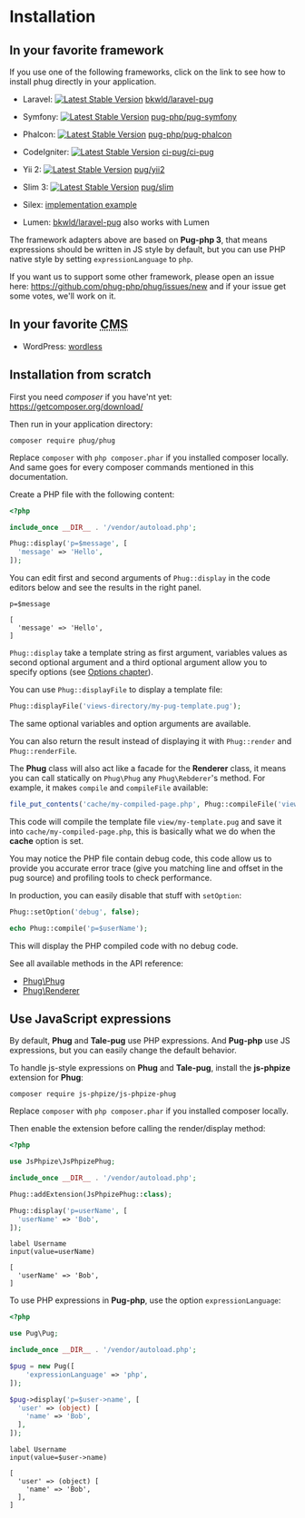 # Installation

## In your favorite framework

If you use one of the following frameworks, click on the link to see how to install
phug directly in your application.

- Laravel:
[![Latest Stable Version](https://poser.pugx.org/bkwld/laravel-pug/v/stable.png)](https://packagist.org/packages/bkwld/laravel-pug)
[bkwld/laravel-pug](https://github.com/BKWLD/laravel-pug)

- Symfony:
[![Latest Stable Version](https://poser.pugx.org/pug-php/pug-symfony/v/stable.png)](https://packagist.org/packages/pug-php/pug-symfony)
[pug-php/pug-symfony](https://github.com/pug-php/pug-symfony)

- Phalcon:
[![Latest Stable Version](https://poser.pugx.org/pug-php/pug-phalcon/v/stable.png)](https://packagist.org/packages/pug-php/pug-phalcon)
[pug-php/pug-phalcon](https://github.com/pug-php/pug-phalcon)

- CodeIgniter:
[![Latest Stable Version](https://poser.pugx.org/ci-pug/ci-pug/v/stable.png)](https://packagist.org/packages/ci-pug/ci-pug)
[ci-pug/ci-pug](https://github.com/pug-php/ci-pug-engine)

- Yii 2:
[![Latest Stable Version](https://poser.pugx.org/pug/yii2/v/stable.png)](https://packagist.org/packages/pug/yii2)
[pug/yii2](https://github.com/pug-php/pug-yii2)

- Slim 3:
[![Latest Stable Version](https://poser.pugx.org/pug/slim/v/stable.png)](https://packagist.org/packages/pug/slim)
[pug/slim](https://github.com/pug-php/pug-slim)

- Silex: [implementation example](https://gist.github.com/kylekatarnls/ba13e4361ab14f4ff5d2a5775eb0cc10)

- Lumen: [bkwld/laravel-pug](https://github.com/BKWLD/laravel-pug#use-in-lumen) also works with Lumen

The framework adapters above are based on **Pug-php 3**, that means expressions
should be written in JS style by default, but you can use PHP native style by
setting `expressionLanguage` to `php`.

If you want us to support some other framework, please open an issue here:
https://github.com/phug-php/phug/issues/new and if your issue get some votes,
we'll work on it.

## In your favorite <acronym title="Content Management System">CMS</acronym>

- WordPress: [wordless](https://github.com/welaika/wordless)

## Installation from scratch

First you need *composer* if you have'nt yet: https://getcomposer.org/download/

Then run in your application directory:
```shell
composer require phug/phug
```

Replace `composer` with `php composer.phar` if you installed composer locally.
And same goes for every composer commands mentioned in this documentation.

Create a PHP file with the following content:
```php
<?php

include_once __DIR__ . '/vendor/autoload.php';

Phug::display('p=$message', [
  'message' => 'Hello',
]);
```

You can edit first and second arguments of `Phug::display` in the code editors
below and see the results in the right panel.

```phug
p=$message
```
```vars
[
  'message' => 'Hello',
]
```

`Phug::display` take a template string as first argument, variables values
as second optional argument  and a third optional argument allow you to specify
options (see [Options chapter](#options)).

You can use `Phug::displayFile` to display a template file:
```php
Phug::displayFile('views-directory/my-pug-template.pug');
```
The same optional variables and option arguments are available.

You can also return the result instead of displaying it with `Phug::render`
and `Phug::renderFile`.

The **Phug** class will also act like a facade for the **Renderer** class, it means
you can call statically on `Phug\Phug` any `Phug\Rebderer`'s method. For example,
it makes `compile` and `compileFile` available:

```php
file_put_contents('cache/my-compiled-page.php', Phug::compileFile('view/my-template.pug'));
```

This code will compile the template file `view/my-template.pug` and save it into
`cache/my-compiled-page.php`, this is basically what we do when the **cache**
option is set.

You may notice the PHP file contain debug code, this code allow us to provide
you accurate error trace (give you matching line and offset in the pug source)
and profiling tools to check performance.

In production, you can easily disable that stuff with `setOption`:

```php
Phug::setOption('debug', false);

echo Phug::compile('p=$userName');
```

This will display the PHP compiled code with no debug code.

See all available methods in the API reference:
- [Phug\Phug](/api/classes/Phug.Phug.html)
- [Phug\Renderer](/api/classes/Phug.Renderer.html)

## Use JavaScript expressions

By default, **Phug** and **Tale-pug** use PHP expressions. And **Pug-php**
use JS expressions, but you can easily change the default behavior.

To handle js-style expressions on **Phug** and **Tale-pug**, install the
**js-phpize** extension for **Phug**:
```shell
composer require js-phpize/js-phpize-phug
```

Replace `composer` with `php composer.phar` if you installed composer locally.

Then enable the extension before calling the render/display method:
```php
<?php

use JsPhpize\JsPhpizePhug;

include_once __DIR__ . '/vendor/autoload.php';

Phug::addExtension(JsPhpizePhug::class);

Phug::display('p=userName', [
  'userName' => 'Bob',
]);

```

```pug
label Username
input(value=userName)
```
```vars
[
  'userName' => 'Bob',
]
```

To use PHP expressions in **Pug-php**, use the option `expressionLanguage`:

```php
<?php

use Pug\Pug;

include_once __DIR__ . '/vendor/autoload.php';

$pug = new Pug([
    'expressionLanguage' => 'php',
]);

$pug->display('p=$user->name', [
  'user' => (object) [
    'name' => 'Bob',        
  ],
]);
```

```phug
label Username
input(value=$user->name)
```
```vars
[
  'user' => (object) [
    'name' => 'Bob',        
  ],
]
```
